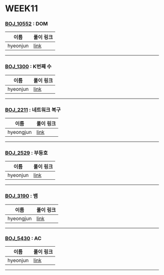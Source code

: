 # WEEK11

### [BOJ_10552](https://boj.kr/10552) : DOM

|이름|풀이 링크|
|--|--|
|hyeonjun| [link](BOJ10552/hyeonjun.cpp)
---


### [BOJ_1300](https://boj.kr/1300) : K번째 수

|이름|풀이 링크|
|--|--|
|hyeonjun| [link](BOJ1300/hyeonjun.cpp)
---


### [BOJ_2211](https://boj.kr/2211) : 네트워크 복구

|이름|풀이 링크|
|--|--|
|hyeongjun| [link](BOJ2211/hyeongjun.cpp)
---


### [BOJ_2529](https://boj.kr/2529) : 부등호

|이름|풀이 링크|
|--|--|
|hyeonjun| [link](BOJ2529/hyeonjun.cpp)
---


### [BOJ_3190](https://boj.kr/3190) : 뱀

|이름|풀이 링크|
|--|--|
|hyeongjun| [link](BOJ3190/hyeongjun.cpp)
---


### [BOJ_5430](https://boj.kr/5430) : AC

|이름|풀이 링크|
|--|--|
|hyeonjun| [link](BOJ5430/hyeonjun.cpp)
---
